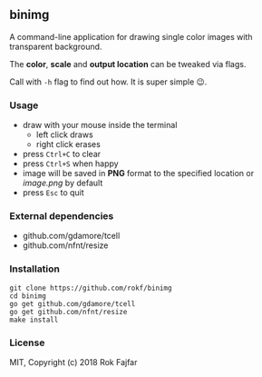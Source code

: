 ## binimg

A command-line application for drawing single color images with transparent background.

The **color**, **scale** and **output location** can be tweaked via flags.

Call with `-h` flag to find out how. It is super simple :wink:.

### Usage
- draw with your mouse inside the terminal
    - left click draws
    - right click erases
- press `Ctrl+C` to clear
- press `Ctrl+S` when happy
- image will be saved in **PNG** format to the specified location or *image.png* by default
- press `Esc` to quit

### External dependencies

- github.com/gdamore/tcell
- github.com/nfnt/resize

### Installation

```
git clone https://github.com/rokf/binimg
cd binimg
go get github.com/gdamore/tcell
go get github.com/nfnt/resize
make install
```

### License

MIT, Copyright (c) 2018 Rok Fajfar

